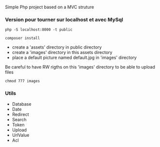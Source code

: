 Simple Php project based on a MVC struture

### Version pour tourner sur localhost et avec MySql
```
php -S localhost:8000 -t public
```

```
composer install
```
- create a 'assets' directory in public directory
- create a 'images' directory in this assets directory
- place a default picture named default.jpg in 'images' directory

Be careful to have RW rigths on this 'images' directory to be able to upload files
```
chmod 777 images
```

### Utils

- Database
- Date
- Redirect
- Search
- Token
- Upload
- UrlValue
- Acl

